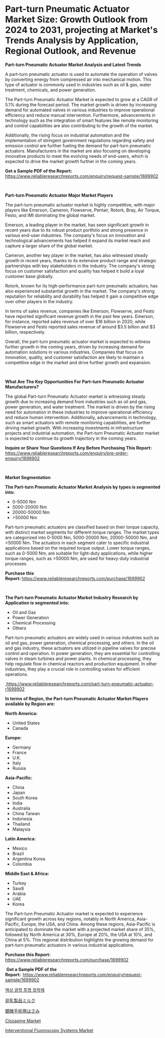 <p><h1>Part-turn Pneumatic Actuator Market Size: Growth Outlook from 2024 to 2031, projecting at Market's Trends Analysis by Application, Regional Outlook, and Revenue</h1></p><p><strong>Part-turn Pneumatic Actuator Market Analysis and Latest Trends</strong></p>
<p><p>A part-turn pneumatic actuator is used to automate the operation of valves by converting energy from compressed air into mechanical motion. This type of actuator is commonly used in industries such as oil & gas, water treatment, chemicals, and power generation.</p><p>The Part-turn Pneumatic Actuator Market is expected to grow at a CAGR of 5.1% during the forecast period. The market growth is driven by increasing demand for automated valves in various industries to improve operational efficiency and reduce manual intervention. Furthermore, advancements in technology such as the integration of smart features like remote monitoring and control capabilities are also contributing to the growth of the market.</p><p>Additionally, the rising focus on industrial automation and the implementation of stringent government regulations regarding safety and emission control are further fueling the demand for part-turn pneumatic actuators. Manufacturers in the market are also focusing on developing innovative products to meet the evolving needs of end-users, which is expected to drive the market growth further in the coming years.</p></p>
<p><strong>Get a Sample PDF of the Report:&nbsp;</strong> <a href="https://www.reliableresearchreports.com/enquiry/request-sample/1699902">https://www.reliableresearchreports.com/enquiry/request-sample/1699902</a></p>
<p>&nbsp;</p>
<p><strong>Part-turn Pneumatic Actuator Major Market Players</strong></p>
<p><p>The part-turn pneumatic actuator market is highly competitive, with major players like Emerson, Cameron, Flowserve, Pentair, Rotork, Bray, Air Torque, Festo, and IMI dominating the global market.</p><p>Emerson, a leading player in the market, has seen significant growth in recent years due to its robust product portfolio and strong presence in various end-user industries. The company's focus on innovation and technological advancements has helped it expand its market reach and capture a larger share of the global market.</p><p>Cameron, another key player in the market, has also witnessed steady growth in recent years, thanks to its extensive product range and strategic partnerships with key stakeholders in the industry. The company's strong focus on customer satisfaction and quality has helped it build a loyal customer base globally.</p><p>Rotork, known for its high-performance part-turn pneumatic actuators, has also experienced substantial growth in the market. The company's strong reputation for reliability and durability has helped it gain a competitive edge over other players in the industry.</p><p>In terms of sales revenue, companies like Emerson, Flowserve, and Festo have reported significant revenue growth in the past few years. Emerson, for instance, reported sales revenue of over $16 billion in 2020, while Flowserve and Festo reported sales revenue of around $3.5 billion and $3 billion, respectively.</p><p>Overall, the part-turn pneumatic actuator market is expected to witness further growth in the coming years, driven by increasing demand for automation solutions in various industries. Companies that focus on innovation, quality, and customer satisfaction are likely to maintain a competitive edge in the market and drive further growth and expansion.</p></p>
<p>&nbsp;</p>
<p><strong>What Are The Key Opportunities For Part-turn Pneumatic Actuator Manufacturers?</strong></p>
<p><p>The global Part-turn Pneumatic Actuator market is witnessing steady growth due to increasing demand from industries such as oil and gas, power generation, and water treatment. The market is driven by the rising need for automation in these industries to improve operational efficiency and reduce human intervention. Additionally, advancements in technology, such as smart actuators with remote monitoring capabilities, are further driving market growth. With increasing investments in infrastructure projects and industrial automation, the Part-turn Pneumatic Actuator market is expected to continue its growth trajectory in the coming years.</p></p>
<p><strong>Inquire or Share Your Questions If Any Before Purchasing This Report:</strong> <a href="https://www.reliableresearchreports.com/enquiry/pre-order-enquiry/1699902">https://www.reliableresearchreports.com/enquiry/pre-order-enquiry/1699902</a></p>
<p>&nbsp;</p>
<p><strong>Market Segmentation</strong></p>
<p><strong>The Part-turn Pneumatic Actuator Market Analysis by types is segmented into:</strong></p>
<p><ul><li>0-5000 Nm</li><li>5000-20000 Nm</li><li>20000-50000 Nm</li><li>>50000 Nm</li></ul></p>
<p><p>Part-turn pneumatic actuators are classified based on their torque capacity, with distinct market segments for different torque ranges. The market types are categorized into 0-5000 Nm, 5000-20000 Nm, 20000-50000 Nm, and >50000 Nm. The actuators in each segment cater to specific industrial applications based on the required torque output. Lower torque ranges, such as 0-5000 Nm, are suitable for light-duty applications, while higher torque ranges, such as >50000 Nm, are used for heavy-duty industrial processes.</p></p>
<p><strong>Purchase this Report:&nbsp;</strong><a href="https://www.reliableresearchreports.com/purchase/1699902">https://www.reliableresearchreports.com/purchase/1699902</a></p>
<p>&nbsp;</p>
<p><strong>The Part-turn Pneumatic Actuator Market Industry Research by Application is segmented into:</strong></p>
<p><ul><li>Oil and Gas</li><li>Power Generation</li><li>Chemical Processing</li><li>Others</li></ul></p>
<p><p>Part-turn pneumatic actuators are widely used in various industries such as oil and gas, power generation, chemical processing, and others. In the oil and gas industry, these actuators are utilized in pipeline valves for precise control and operation. In power generation, they are essential for controlling valves in steam turbines and power plants. In chemical processing, they help regulate flow in chemical reactors and production equipment. In other industries, they play a crucial role in controlling valves for efficient operations.</p></p>
<p><a href="https://www.reliableresearchreports.com/part-turn-pneumatic-actuator-r1699902">&nbsp;https://www.reliableresearchreports.com/part-turn-pneumatic-actuator-r1699902</a></p>
<p><strong>In terms of Region, the Part-turn Pneumatic Actuator Market Players available by Region are:</strong></p>
<p>
    <p> <strong> North America: </strong>
        <ul>
            <li>United States</li>
            <li>Canada</li>
        </ul>
        </p> 
    <p> <strong> Europe: </strong>
        <ul>
            <li>Germany</li>
            <li>France</li>
            <li>U.K.</li>
            <li>Italy</li>
            <li>Russia</li>
        </ul>
        </p> 
    <p> <strong> Asia-Pacific: </strong>
        <ul>
            <li>China</li>
            <li>Japan</li>
            <li>South Korea</li>
            <li>India</li>
            <li>Australia</li>
            <li>China Taiwan</li>
            <li>Indonesia</li>
            <li>Thailand</li>
            <li>Malaysia</li>
        </ul>
        </p> 
    <p> <strong> Latin America: </strong>
        <ul>
            <li>Mexico</li>
            <li>Brazil</li>
            <li>Argentina Korea</li>
            <li>Colombia</li>
        </ul>
        </p> 
    <p> <strong> Middle East & Africa: </strong>
        <ul>
            <li>Turkey</li>
            <li>Saudi</li>
            <li>Arabia</li>
            <li>UAE</li>
            <li>Korea</li>
        </ul>
    </p>
    </p>
<p><p>The Part-turn Pneumatic Actuator market is expected to experience significant growth across key regions, notably in North America, Asia-Pacific, Europe, the USA, and China. Among these regions, Asia-Pacific is anticipated to dominate the market with a projected market share of 35%, followed by North America at 30%, Europe at 20%, the USA at 10%, and China at 5%. This regional distribution highlights the growing demand for part-turn pneumatic actuators in various industrial applications.</p></p>
<p><strong>Purchase this Report: </strong><a href="https://www.reliableresearchreports.com/purchase/1699902">https://www.reliableresearchreports.com/purchase/1699902</a></p>
<p>&nbsp;<strong>Get a Sample PDF of the Report:&nbsp;&nbsp;</strong><a href="https://www.reliableresearchreports.com/enquiry/request-sample/1699902">https://www.reliableresearchreports.com/enquiry/request-sample/1699902</a></p>
<p><strong></strong></p>
<p><p><a href="https://medium.com/@jordanilliamson678678_12326/%EC%95%A1%EC%B2%B4-%EA%B4%91%ED%95%99-%ED%81%B4%EB%A6%AC%EC%96%B4-%EC%A0%91%EC%B0%A9%EC%A0%9C-%EC%8B%9C%EC%9E%A5-%EA%B7%9C%EB%AA%A8-%EB%B0%8F-%EC%8B%9C%EC%9E%A5-%EB%8F%99%ED%96%A5-%EC%99%84%EB%B2%BD%ED%95%9C-%EC%82%B0%EC%97%85-%EA%B0%9C%EC%9A%94-2024%EB%85%84%EB%B6%80%ED%84%B0-2031%EB%85%84-e82df9ceb3d1">액상 광학 투명 접착제</a></p><p><a href="https://medium.com/@oliveyew35/%E3%83%8E%E3%83%B3%E3%83%87%E3%82%A4%E3%83%AA%E3%83%BC%E3%83%9F%E3%83%AB%E3%82%AF%E5%B8%82%E5%A0%B4%E3%81%AE%E3%82%B7%E3%82%A7%E3%82%A2%E3%81%AE%E9%80%B2%E5%8C%96%E3%81%A8%E5%B8%82%E5%A0%B4%E6%88%90%E9%95%B7%E3%81%AE%E3%83%88%E3%83%AC%E3%83%B3%E3%83%892024%E5%B9%B4%E3%81%8B%E3%82%892031%E5%B9%B4%E3%81%BE%E3%81%A7-5fa2d01d1f74">非乳製品ミルク</a></p><p><a href="https://medium.com/@byroalenzuela76845/%E3%83%9E%E3%82%A4%E3%82%AF%E3%83%AD%E6%89%8B%E8%A1%93%E7%94%A8%E3%81%AE%E9%8B%8F%E5%B8%82%E5%A0%B4%E3%81%AE%E5%88%86%E6%9E%90-%E3%82%B0%E3%83%AD%E3%83%BC%E3%83%90%E3%83%AB%E7%94%A3%E6%A5%AD%E3%81%AE%E5%B1%95%E6%9C%9B%E3%81%A8%E4%BA%88%E6%B8%AC-2024%E5%B9%B4%E3%81%8B%E3%82%892031%E5%B9%B4-972a729b56d0">顕微手術用はさみ</a></p><p><a href="https://www.linkedin.com/pulse/clozapine-market-size-outlook-forecast-2024-2031-mrktal-n0luf?trackingId=%2FHEFQzgcVMXi0%2FI%2B4lL%2BXw%3D%3D">Clozapine Market</a></p><p><a href="https://github.com/wusalecollins540tpqoz/Market-Research-Report-List-2/blob/main/interventional-fluoroscopy-systems-market.md">Interventional Fluoroscopy Systems Market</a></p></p>